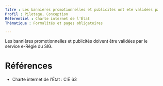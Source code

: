 ```yaml
---
Titre : Les bannières promotionnelles et publicités ont été validées par le service e-Régie du SIG.
Profil : Pilotage, Conception
Référentiel : Charte internet de l'État
Thématique : Formalités et pages obligatoires

---
```

Les bannières promotionnelles et publicités doivent être validées par le service e-Régie du SIG.

# Références

*   Charte internet de l'État : CIE 63
